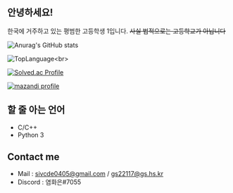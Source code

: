 ## 안녕하세요!

한국에 거주하고 있는 평범한 고등학생 1입니다.
~~사실 법적으로는 고등학교가 아닙니다~~

![Anurag's GitHub stats](https://github-readme-stats.vercel.app/api?username=sivcde0405&show_icons=true&theme=radical)<br>

![TopLanguage](https://github-readme-stats.vercel.app/api/top-langs/?username=sivcde0405&langs_count=10&layout=compact&theme=radical")<br>

[![Solved.ac Profile](http://mazassumnida.wtf/api/v2/generate_badge?boj=sivcde0405)](https://solved.ac/sivcde0405/)<br>

[![mazandi profile](http://mazandi.herokuapp.com/api?handle=sivcde0405&theme=warm)](https://solved.ac/sivcde0405/)<br>

## 할 줄 아는 언어

* C/C++
* Python 3

## Contact me

* Mail : sivcde0405@gmail.com / gs22117@gs.hs.kr
* Discord : 염화은#7055
